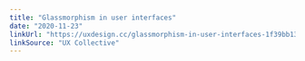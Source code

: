 ```yaml
---
title: "Glassmorphism in user interfaces"
date: "2020-11-23"
linkUrl: "https://uxdesign.cc/glassmorphism-in-user-interfaces-1f39bb1308c9?ref=rogerwong.me"
linkSource: "UX Collective"
---
```



